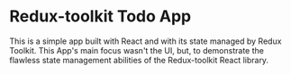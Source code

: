 # Redux-toolkit Todo App

This is a simple app built with React and with its state managed by Redux Toolkit. This App's main focus wasn't the UI, but, to demonstrate the flawless state management abilities of the Redux-toolkit React library.
